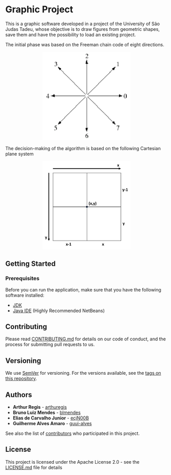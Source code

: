 # Graphic Project

This is a graphic software developed in a project of the University of São Judas Tadeu, whose objective is to draw figures from geometric shapes, save them and have the possibility to load an existing project.

The initial phase was based on the Freeman chain code of eight directions. 
<p align="center">
  <img width="275" height="275" src="docs/images/freeman.jpeg">
</p>

The decision-making of the algorithm is based on the following Cartesian plane system

<p align="center">
  <img width="275" height="275" src="docs/images/cartesian_coordinate_system.jpg">
</p>

## Getting Started

### Prerequisites

Before you can run the application, make sure that you have the following software installed:
* [JDK](http://www.oracle.com/technetwork/java/javase/downloads/index.html)
* [Java IDE](https://netbeans.org/downloads/8.0.1/) (Highly Recommended NetBeans)

## Contributing

Please read [CONTRIBUTING.md](CONTRIBUTING.md) for details on our code of conduct, and the process for submitting pull requests to us.

## Versioning

We use [SemVer](http://semver.org/) for versioning. For the versions available, see the [tags on this repository](https://github.com/ecjN00B/usjt-graphic-project/tags).

## Authors

* **Arthur Regis** - [arthuregis](https://github.com/arthuregis)
* **Bruno Luiz Mendes** - [blmendes](https://github.com/blmendes)
* **Elias de Carvalho Junior** - [ecjN00B](https://github.com/ecjN00B)
* **Guilherme Alves Amaro** - [guui-alves](https://github.com/guui-alves)

See also the list of [contributors](https://github.com/ecjN00B/usjt-graphic-project/contributors) who participated in this project.

## License

This project is licensed under the Apache License 2.0 - see the [LICENSE.md](LICENSE.md) file for details
